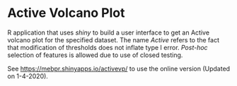 # Active Volcano Plot

R application that uses *shiny* to build a user interface to get an Active volcano plot for the specified dataset. The name *Active* refers to the fact that modification of thresholds does not inflate type I error. *Post-hoc* selection of features is allowed due to use of closed testing.

See https://mebpr.shinyapps.io/activevp/ to use the online version (Updated on 1-4-2020).
